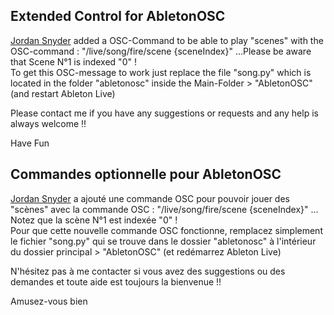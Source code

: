 ## Extended Control for AbletonOSC
[Jordan Snyder](https://github.com/jordansnyder) added a OSC-Command to be able to play "scenes" with the OSC-command : "/live/song/fire/scene {sceneIndex}" ...Please be aware that Scene N°1 is indexed "0" !      
To get this OSC-message to work just replace the file "song.py" which is located in the folder "abletonosc" inside the Main-Folder > "AbletonOSC" (and restart Ableton Live)   

Please contact me if you have any suggestions or requests and any help is always welcome !!

Have Fun

## Commandes optionnelle pour AbletonOSC
[Jordan Snyder](https://github.com/jordansnyder) a ajouté une commande OSC pour pouvoir jouer des "scènes" avec la commande OSC : "/live/song/fire/scene {sceneIndex}" ...  Notez que la scène N°1 est indexée "0" !    
Pour que cette nouvelle commande OSC fonctionne, remplacez simplement le fichier "song.py" qui se trouve dans le dossier "abletonosc" à l'intérieur du dossier principal > "AbletonOSC" (et redémarrez Ableton Live)

N'hésitez pas à me contacter si vous avez des suggestions ou des demandes et toute aide est toujours la bienvenue !!

Amusez-vous bien
